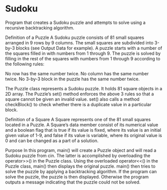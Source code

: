 # Sudoku

Program that creates a Sudoku puzzle and attempts to solve using a recursive backtracking algorithm.

Definition of a Puzzle
A Sudoku puzzle consists of 81 small squares arranged in 9 rows by 9 columns. The small squares are subdivided 
into 3-by-3 blocks (see Output Data for example). A puzzle starts with a number of the squares filled in with numbers 
from 1 through 9. The puzzle is solved by filling in the rest of the squares with numbers from 1 through 9 according to 
the following rules:

No row has the same number twice.
No column has the same number twice.
No 3-by-3 block in the puzzle has the same number twice.
 
The Puzzle class represents a Sudoku puzzle. It holds 81 square objects in a 2D array. The Puzzle’s set() method enforces 
the above 3 rules so that a square cannot be given an invalid value. set() also calls a method checkBlock() to check whether 
there is a duplicate value in a particular block.
 
Definition of a Square
A Square represents one of the 81 small squares located in a Puzzle. A Square’s data member consist of its numerical value 
and a boolean flag that is true if its value is fixed, where its value is an initial given value of 1-9, and false if its value 
is variable, where its original value is 0 and can be changed as a part of a solution.
 
Purpose
In this program, main() will create a Puzzle object and will read a Sudoku puzzle from cin. The latter is accomplished by 
overloading the operator>>() in the Puzzle class. Using the overloaded operator<<() in the Puzzle class, main() then displays 
the original puzzle. main() then tries to solve the puzzle by applying a backtracking algorithm. If the program can solve the 
puzzle, the puzzle is then displayed. Otherwise the program outputs a message indicating that the puzzle could not be solved. 

